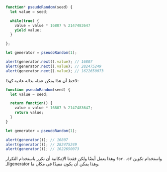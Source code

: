 ```js run demo
function* pseudoRandom(seed) {
  let value = seed;

  while(true) {
    value = value * 16807 % 2147483647
    yield value;
  }

};

let generator = pseudoRandom(1);

alert(generator.next().value); // 16807
alert(generator.next().value); // 282475249
alert(generator.next().value); // 1622650073
```

لاحظ أن هذا يمكن عمله بدالة عادية كهذا:

```js run
function pseudoRandom(seed) {
  let value = seed;

  return function() {
    value = value * 16807 % 2147483647;
    return value;
  }
}

let generator = pseudoRandom(1);

alert(generator()); // 16807
alert(generator()); // 282475249
alert(generator()); // 1622650073
```

وهذا يعمل أيضًا ولكن فقدنا الإمكانية أن نكرر باستخدام التكرار `for..of` واستخدام تكوين الـgenerator وهذا يمكن أن يكون مفيدًا فى مكان ما.
